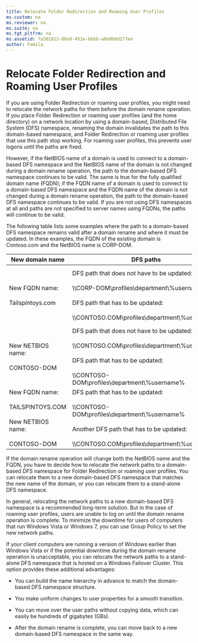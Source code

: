 ```yaml
---
title: Relocate Folder Redirection and Roaming User Profiles
ms.custom: na
ms.reviewer: na
ms.suite: na
ms.tgt_pltfrm: na
ms.assetid: 7a361812-80a9-451e-bbbb-a0a9b0d277ee
author: Femila
---
```

# Relocate Folder Redirection and Roaming User Profiles
  If you are using Folder Redirection or roaming user profiles, you might need to relocate the network paths for them before the domain rename operation. If you place Folder Redirection or roaming user profiles \(and the home directory\) on a network location by using a domain\-based, Distributed File System \(DFS\) namespace, renaming the domain invalidates the path to this domain\-based namespace, and Folder Redirection or roaming user profiles that use this path stop working. For roaming user profiles, this prevents user logons until the paths are fixed.  
  
 However, if the NetBIOS name of a domain is used to connect to a domain\-based DFS namespace and the NetBIOS name of the domain is not changed during a domain rename operation, the path to the domain\-based DFS namespace continues to be valid. The same is true for the fully qualified domain name \(FQDN\); if the FQDN name of a domain is used to connect to a domain\-based DFS namespace and the FQDN name of the domain is not changed during a domain rename operation, the path to the domain\-based DFS namespace continues to be valid. If you are not using DFS namespaces at all and paths are not specified to server names using FQDNs, the paths will continue to be valid.  
  
 The following table lists some examples where the path to a domain\-based DFS namespace remains valid after a domain rename and where it must be updated. In these examples, the FQDN of the existing domain is Contoso.com and the NetBIOS name is CORP\-DOM.  
  
|New domain name|DFS paths|Server paths|  
|---------------------|---------------|------------------|  
|New FQDN name:<br /><br /> Tailspintoys.com|DFS path that does not have to be updated:<br /><br /> \\\\CORP\-DOM\\profiles\\department\\%username%<br /><br /> DFS path that has to be updated:<br /><br /> \\\\CONTOSO.COM\\profiles\\department\\%username%|Server path that does not have to be updated:<br /><br /> \\\\CON\-FIL01\\profiles\\department\\%username%<br /><br /> Server path that has to be updated:<br /><br /> \\\\CON\-FIL01.CONTOSO.COM\\profiles\\department\\%username%|  
|New NETBIOS name:<br /><br /> CONTOSO\-DOM|DFS path that does not have to be updated:<br /><br /> \\\\CONTOSO.COM\\profiles\\department\\%username%<br /><br /> DFS path that has to be updated:<br /><br /> \\\\CONTOSO\-DOM\\profiles\\department\\%username%|Server path that does not have to be updated:<br /><br /> \\\\CON\-FIL01.CONTOSO.COM\\profiles\\department\\%username%<br /><br /> Another server path that does not have to be updated:<br /><br /> \\\\CON\-FIL01\\profiles\\department\\%username%|  
|New FQDN name:<br /><br /> TAILSPINTOYS.COM<br /><br /> New NETBIOS name:<br /><br /> CONTOSO\-DOM|DFS path that has to be updated:<br /><br /> \\\\CONTOSO\-DOM\\profiles\\department\\%username%<br /><br /> Another DFS path that has to be updated:<br /><br /> \\\\CONTOSO.COM\\profiles\\department\\%username%|Server path that does not have to be updated:<br /><br /> \\\\CON\-FIL01\\profiles\\department\\%username%<br /><br /> Server path that has to be updated:<br /><br /> \\\\CON\-FIL01.CONTOSO.COM\\profiles\\department\\%username%|  
  
 If the domain rename operation will change both the NetBIOS name and the FQDN, you have to decide how to relocate the network paths to a domain\-based DFS namespace for Folder Redirection or roaming user profiles. You can relocate them to a new domain\-based DFS namespace that matches the new name of the domain, or you can relocate them to a stand\-alone DFS namespace.  
  
 In general, relocating the network paths to a new domain\-based DFS namespace is a recommended long\-term solution. But in the case of roaming user profiles, users are unable to log on until the domain rename operation is complete. To minimize the downtime for users of computers that run Windows Vista or Windows 7, you can use Group Policy to set the new network paths.  
  
 If your client computers are running a version of Windows earlier than Windows Vista or if the potential downtime during the domain rename operation is unacceptable, you can relocate the network paths to a stand\-alone DFS namespace that is hosted on a Windows Failover Cluster. This option provides these additional advantages:  
  
-   You can build the name hierarchy in advance to match the domain\-based DFS namespace structure.  
  
-   You make uniform changes to user properties for a smooth transition.  
  
-   You can move over the user paths without copying data, which can easily be hundreds of gigabytes \(GBs\).  
  
-   After the domain rename is complete, you can move back to a new domain\-based DFS namespace in the same way.  
  
  